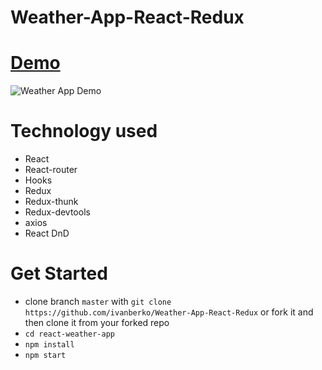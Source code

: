 # Weather-App-React-Redux

# [Demo](https://ivan-berk-weather-app-react-redux.netlify.app/)

![Weather App Demo](demo/demo.gif)

# Technology used

- React
- React-router
- Hooks
- Redux
- Redux-thunk
- Redux-devtools
- axios
- React DnD

# Get Started

- clone branch `master` with
  `git clone https://github.com/ivanberko/Weather-App-React-Redux` or fork it and then
  clone it from your forked repo
- `cd react-weather-app`
- `npm install`
- `npm start`

